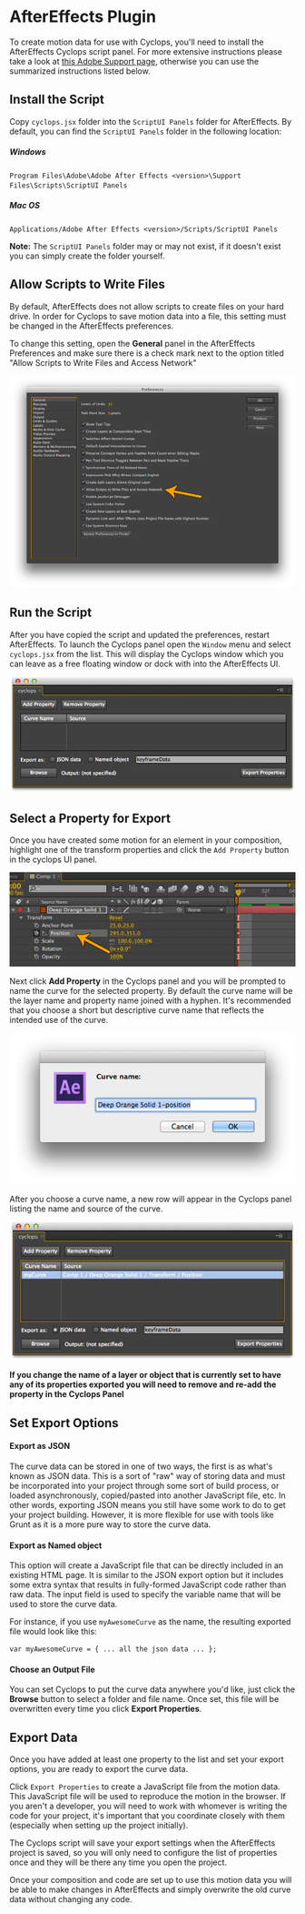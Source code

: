 # AfterEffects Plugin

To create motion data for use with Cyclops, you'll need to install the AfterEffects Cyclops script panel. For more extensive instructions please take a look at [this Adobe Support page](http://helpx.adobe.com/en/after-effects/using/scripts.html), otherwise you can use the summarized instructions listed below.


## Install the Script

Copy `cyclops.jsx` folder into the `ScriptUI Panels` folder for AfterEffects.  By default, you can find the `ScriptUI Panels` folder in the following location:

##### Windows
`Program Files\Adobe\Adobe After Effects <version>\Support Files\Scripts\ScriptUI Panels`

##### Mac OS
`Applications/Adobe After Effects <version>/Scripts/ScriptUI Panels`

**Note:** The `ScriptUI Panels` folder may or may not exist, if it doesn't exist you can simply create the folder yourself.


## Allow Scripts to Write Files

By default, AfterEffects does not allow scripts to create files on your hard drive.  In order for Cyclops to save motion data into a file, this setting must be changed in the AfterEffects preferences.

To change this setting, open the **General** panel in the AfterEffects Preferences and make sure there is a check mark next to the option titled "Allow Scripts to Write Files and Access Network"

![](images/aftereffects-preferences.png "Title")



## Run the Script

After you have copied the script and updated the preferences, restart AfterEffects.  To launch the Cyclops panel open the `Window` menu and select `cyclops.jsx` from the list.  This will display the Cyclops window which you can leave as a free floating window or dock with into the AfterEffects UI.

![](images/cyclops-tool-window.png "Title")



## Select a Property for Export

Once you have created some motion for an element in your composition, highlight one of the transform properties and click the `Add Property` button in the cyclops UI panel.

![](images/selected-property.png "Title")

Next click **Add Property** in the Cyclops panel and you will be prompted to name the curve for the selected property.  By default the curve name will be the layer name and property name joined with a hyphen.  It's recommended that you choose a short but descriptive curve name that reflects the intended use of the curve.

![](images/add-property-popup.png "Title")

After you choose a curve name, a new row will appear in the Cyclops panel listing the name and source of the curve.

![](images/property-in-list.png "Title")

**If you change the name of a layer or object that is currently set to have any of its properties exported you will need to remove and re-add the property in the Cyclops Panel**


## Set Export Options

#### Export as JSON

The curve data can be stored in one of two ways, the first is as what's known as JSON data.  This is a sort of "raw" way of storing data and must be incorporated into your project through some sort of build process, or loaded asynchronously, copied/pasted into another JavaScript file, etc.  In other words, exporting JSON means you still have some work to do to get your project building.  However, it is more flexible for use with tools like Grunt as it is a more pure way to store the curve data.

#### Export as Named object

This option will create a JavaScript file that can be directly included in an existing HTML page.  It is similar to the JSON export option but it includes some extra syntax that results in fully-formed JavaScript code rather than raw data.  The input field is used to specify the variable name that will be used to store the curve data.   

For instance, if you use `myAwesomeCurve` as the name, the resulting exported file would look like this:

	var myAwesomeCurve = { ... all the json data ... };

#### Choose an Output File

You can set Cyclops to put the curve data anywhere you'd like, just click the **Browse** button to select a folder and file name.  Once set, this file will be overwritten every time you click **Export Properties**.


## Export Data

Once you have added at least one property to the list and set your export options, you are ready to export the curve data.

Click `Export Properties` to create a JavaScript file from the motion data.  This JavaScript file will be used to reproduce the motion in the browser.  If you aren't a developer, you will need to work with whomever is writing the code for your project, it's important that you coordinate closely with them (especially when setting up the project initially).

The Cyclops script will save your export settings when the AfterEffects project is saved, so you will only need to configure the list of properties once and they will be there any time you open the project.

Once your composition and code are set up to use this motion data you will be able to make changes in AfterEffects and simply overwrite the old curve data without changing any code.